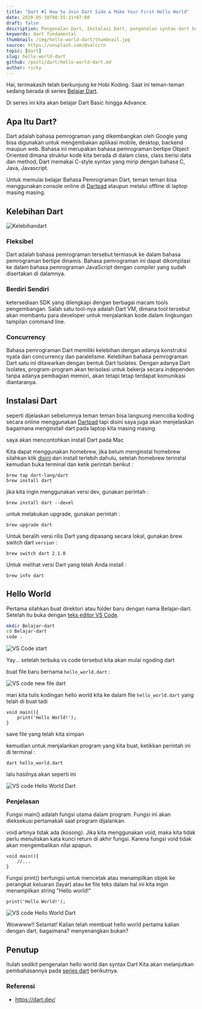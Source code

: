 ```yaml
---
title: "Dart #1 How to Join Dart Side & Make Your First Hello World"
date: 2020-05-30T00:55:31+07:00
draft: false
description: Pengenalan Dart, Instalasi Dart, pengenalan syntax dart hello world, belajar bahasa dart, belajar fundamental dart, belajar dart advance
keywords: dart fundamental
thumbnail: /img/hello-world-dart/thumbnail.jpg
source: https://unsplash.com/@valccrn
topic: [dart]
slug: hello-world-dart
github: /posts/dart/hello-world-dart.md
author: ricky
---
```



Hai, terimakasih telah berkunjung ke Hobi Koding. Saat ini teman-teman sedang berada di series [Belajar Dart](https://hobikoding.com/series/dart/).

Di series ini kita akan belajar Dart Basic hingga Advance.

## Apa Itu Dart?

Dart adalah bahasa pemrograman yang dikembangkan oleh Google yang bisa digunakan untuk mengembakan aplikasi mobile, desktop, backend maupun web. Bahasa ini merupakan bahasa pemrograman bertipe Object Oriented dimana struktur kode kita berada di dalam class, class berisi data dan method, Dart memakai C-style syntax yang mirip dengan bahasa C, Java, Javascript.

Untuk memulai belajar Bahasa Pemrograman Dart, teman teman bisa menggunakan console online di [Dartpad](https://dartpad.dev/) ataupun melalui offline di laptop masing masing.

## Kelebihan Dart

![Kelebihandart](https://images.unsplash.com/photo-1544816565-aa8c1166648f?ixlib=rb-1.2.1&ixid=eyJhcHBfaWQiOjEyMDd9&auto=format&fit=crop&w=800&q=80)

### Fleksibel

Dart adalah bahasa pemrograman tersebut termasuk ke dalam bahasa pemrograman bertipe dinamis. Bahasa pemrograman ini dapat dikompilasi ke dalam bahasa pemrograman JavaScript dengan compiler yang sudah disertakan di dalamnya.

### Berdiri Sendiri

ketersediaan SDK yang dilengkapi dengan berbagai macam tools pengembangan. Salah satu tool-nya adalah Dart VM, dimana tool tersebut akan membantu para developer untuk menjalankan kode dalam lingkungan tampilan command line.

### Concurrency

Bahasa pemrograman Dart memiliki kelebihan dengan adanya konstruksi nyata dari concurrency dan paralelisme. Kelebihan bahasa pemrograman Dart satu ini ditawarkan dengan bentuk Dart Isolates. Dengan adanya Dart Isolates, program-program akan terisolasi untuk bekerja secara independen tanpa adanya pembagian memori, akan tetapi tetap terdapat komunikasi diantaranya.

## Instalasi Dart

seperti dijelaskan sebelumnya teman teman bisa langsung mencoba koding secara online menggunakan [Dartpad](https://dartpad.dev/) tapi disini saya juga akan menjelaskan bagaimana menginstall dart pada laptop kita masing masing

saya akan mencontohkan install Dart pada Mac

Kita dapat menggunakan homebrew, jika belum menginstal homebrew silahkan klik [disini](https://brew.sh/)  dan install terlebih dahulu, setelah homebrew terinstal kemudian buka terminal dan ketik perintah berikut :

```
brew tap dart-lang/dart
brew install dart
```

jika kita ingin menggunakan versi dev, gunakan perintah :

```
brew install dart --devel
```

untuk melakukan upgrade, gunakan perintah :

```
brew upgrade dart
```

Untuk beralih versi rilis Dart yang dipasang secara lokal, gunakan brew switch dart `version` :

```
brew switch dart 2.1.0
```

Untuk melihat versi Dart yang telah Anda install :

```
brew info dart
```

## Hello World

Pertama silahkan buat direktori atau folder baru dengan nama Belajar-dart. Setelah itu buka dengan [teks editor VS Code](https://hobikoding.com/series/dart/).

```bash
mkdir Belajar-dart
cd Belajar-dart
code .
```

![VS Code start](https://i.ibb.co/k9ywws8/dart-code.png)

Yay... setelah terbuka vs code tersebut kita akan mulai ngoding dart

buat file baru bernama `hello_world.dart` :

![VS code new file dart](https://i.ibb.co/F7VpwwB/newfiledart.png)

mari kita tulis kodingan hello world kita ke dalam file `hello_world.dart` yang telah di buat tadi

```
void main(){
    print('Hello World!');
}
```

save file yang telah kita simpan

kemudian untuk menjalankan program yang kita buat, ketikkan perintah ini di terminal :

```
dart hello_world.dart
```

lalu hasilnya akan seperti ini

![VS code Hello World Dart](https://i.ibb.co/12FRLJx/helloworlddart.png)

### Penjelasan

Fungsi main() adalah fungsi utama dalam program. Fungsi ini akan dieksekusi pertamakali saat program dijalankan.

void artinya tidak ada (kosong). Jika kita menggunakan void, maka kita tidak perlu menuliskan kata kunci return di akhir fungsi. Karena fungsi void tidak akan mengembalikan nilai apapun.

```
void main(){
    //...
}
```

Fungsi print() berfungsi untuk mencetak atau menampilkan objek ke perangkat keluaran (layar) atau ke file teks
dalam hal ini kita ingin menampilkan string "Hello world!"

```
print('Hello World!');
```

![VS code Hello World Dart](https://images.unsplash.com/photo-1527269534026-c86f4009eace?ixlib=rb-1.2.1&ixid=eyJhcHBfaWQiOjEyMDd9&auto=format&fit=crop&w=800&q=80)

Wowwww!! Selamat! Kalian telah membuat hello world pertama kalian dengan dart, bagaimana? menyenangkan bukan?

## Penutup

Itulah sedikit pengenalan hello world dan syntax Dart Kita akan melanjutkan pembahasannya pada [series dart](https://hobikoding.com/series/dart/) berikutnya.

### Referensi

- https://dart.dev/